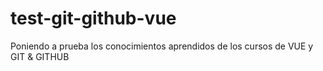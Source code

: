 # test-git-github-vue
Poniendo a prueba los conocimientos aprendidos de los cursos de VUE y GIT &amp; GITHUB
